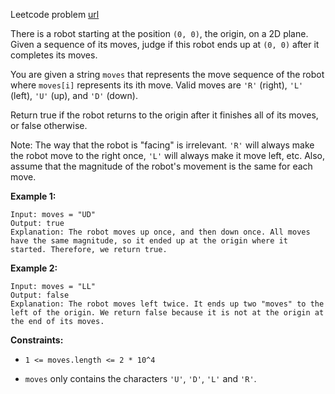 Leetcode problem [url](https://leetcode.com/problems/robot-return-to-origin/)

There is a robot starting at the position `(0, 0)`, the origin, on a 2D plane. Given a sequence of its moves, judge if this robot ends up at `(0, 0)` after it completes its moves.

You are given a string `moves` that represents the move sequence of the robot where `moves[i]` represents its ith move. Valid moves are `'R'` (right), `'L'` (left), `'U'` (up), and `'D'` (down).

Return true if the robot returns to the origin after it finishes all of its moves, or false otherwise.

Note: The way that the robot is "facing" is irrelevant. `'R'` will always make the robot move to the right once, `'L'` will always make it move left, etc. Also, assume that the magnitude of the robot's movement is the same for each move.

**Example 1:**
```
Input: moves = "UD"
Output: true
Explanation: The robot moves up once, and then down once. All moves have the same magnitude, so it ended up at the origin where it started. Therefore, we return true.
```

**Example 2:**
```
Input: moves = "LL"
Output: false
Explanation: The robot moves left twice. It ends up two "moves" to the left of the origin. We return false because it is not at the origin at the end of its moves.
```

**Constraints:**
- `1 <= moves.length <= 2 * 10^4`

- `moves` only contains the characters `'U'`, `'D'`, `'L'` and `'R'`.